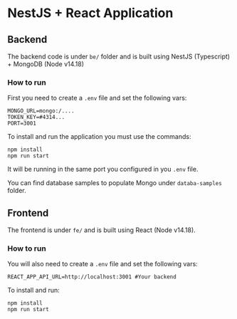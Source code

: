 # NestJS + React Application

## Backend
The backend code is under `be/` folder and is built using NestJS (Typescript) + MongoDB (Node v14.18)

### How to run
First you need to create a `.env` file and set the following vars:

	MONGO_URL=mongo:/....
	TOKEN_KEY=#4314...
	PORT=3001

To install and run the application you must use the commands:

	npm install
	npm run start

It will be running in the same port you configured in you `.env` file.

You can find database samples to populate Mongo under `databa-samples` folder.

## Frontend
The frontend is under `fe/` and is built using React (Node v14.18).

### How to run
You will also need to create a `.env` file and set the following vars:

	REACT_APP_API_URL=http://localhost:3001 #Your backend
To install and run:

	npm install
	npm run start

